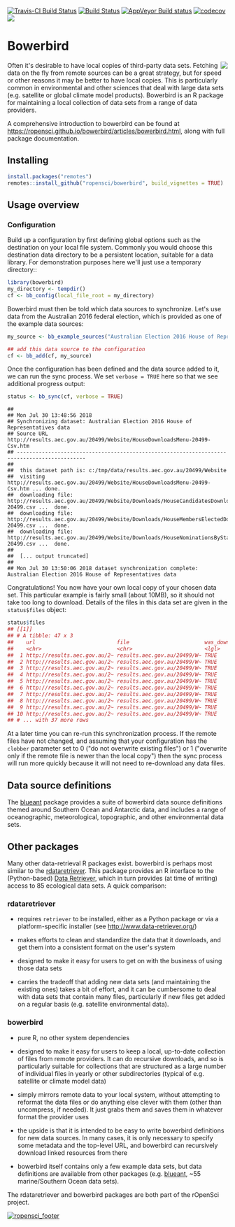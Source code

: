 
<!-- README.md is generated from README.Rmd. Please edit that file -->
[![Travis-CI Build Status](http://badges.herokuapp.com/travis/ropensci/bowerbird?branch=master&env=BUILD_NAME=trusty_release&label=linux)](https://travis-ci.org/ropensci/bowerbird) [![Build Status](http://badges.herokuapp.com/travis/ropensci/bowerbird?branch=master&env=BUILD_NAME=osx_release&label=osx)](https://travis-ci.org/ropensci/bowerbird) [![AppVeyor Build status](https://ci.appveyor.com/api/projects/status/5idrimyx0uuv6liu?svg=true)](https://ci.appveyor.com/project/ropensci/bowerbird) [![codecov](https://codecov.io/gh/ropensci/bowerbird/branch/master/graph/badge.svg)](https://codecov.io/gh/ropensci/bowerbird) [![](https://badges.ropensci.org/139_status.svg)](https://github.com/ropensci/onboarding/issues/139)

Bowerbird
=========

<img align="right" src="https://rawgit.com/ropensci/bowerbird/master/inst/extdata/bowerbird.svg" />

Often it's desirable to have local copies of third-party data sets. Fetching data on the fly from remote sources can be a great strategy, but for speed or other reasons it may be better to have local copies. This is particularly common in environmental and other sciences that deal with large data sets (e.g. satellite or global climate model products). Bowerbird is an R package for maintaining a local collection of data sets from a range of data providers.

A comprehensive introduction to bowerbird can be found at <https://ropensci.github.io/bowerbird/articles/bowerbird.html>, along with full package documentation.

Installing
----------

``` r
install.packages("remotes")
remotes::install_github("ropensci/bowerbird", build_vignettes = TRUE)
```

Usage overview
--------------

### Configuration

Build up a configuration by first defining global options such as the destination on your local file system. Commonly you would choose this destination data directory to be a persistent location, suitable for a data library. For demonstration purposes here we'll just use a temporary directory::

``` r
library(bowerbird)
my_directory <- tempdir()
cf <- bb_config(local_file_root = my_directory)
```

Bowerbird must then be told which data sources to synchronize. Let's use data from the Australian 2016 federal election, which is provided as one of the example data sources:

``` r
my_source <- bb_example_sources("Australian Election 2016 House of Representatives data")

## add this data source to the configuration
cf <- bb_add(cf, my_source)
```

Once the configuration has been defined and the data source added to it, we can run the sync process. We set `verbose = TRUE` here so that we see additional progress output:

``` r
status <- bb_sync(cf, verbose = TRUE)
```

    ##  
    ## Mon Jul 30 13:48:56 2018 
    ## Synchronizing dataset: Australian Election 2016 House of Representatives data 
    ## Source URL http://results.aec.gov.au/20499/Website/HouseDownloadsMenu-20499-Csv.htm 
    ## -------------------------------------------------------------------------------------------- 
    ##  
    ##  this dataset path is: c:/tmp/data/results.aec.gov.au/20499/Website 
    ##  visiting http://results.aec.gov.au/20499/Website/HouseDownloadsMenu-20499-Csv.htm ... done. 
    ##  downloading file: http://results.aec.gov.au/20499/Website/Downloads/HouseCandidatesDownload-20499.csv ...  done. 
    ##  downloading file: http://results.aec.gov.au/20499/Website/Downloads/HouseMembersElectedDownload-20499.csv ...  done. 
    ##  downloading file: http://results.aec.gov.au/20499/Website/Downloads/HouseNominationsByStateDownload-20499.csv ...  done. 
    ##  
    ##  [... output truncated] 
    ##  
    ## Mon Jul 30 13:50:06 2018 dataset synchronization complete: Australian Election 2016 House of Representatives data

Congratulations! You now have your own local copy of your chosen data set. This particular example is fairly small (about 10MB), so it should not take too long to download. Details of the files in this data set are given in the `status$files` object:

``` r
status$files
## [[1]]
## # A tibble: 47 x 3
##    url                          file                        was_downloaded
##    <chr>                        <chr>                       <lgl>         
##  1 http://results.aec.gov.au/2~ results.aec.gov.au/20499/W~ TRUE          
##  2 http://results.aec.gov.au/2~ results.aec.gov.au/20499/W~ TRUE          
##  3 http://results.aec.gov.au/2~ results.aec.gov.au/20499/W~ TRUE          
##  4 http://results.aec.gov.au/2~ results.aec.gov.au/20499/W~ TRUE          
##  5 http://results.aec.gov.au/2~ results.aec.gov.au/20499/W~ TRUE          
##  6 http://results.aec.gov.au/2~ results.aec.gov.au/20499/W~ TRUE          
##  7 http://results.aec.gov.au/2~ results.aec.gov.au/20499/W~ TRUE          
##  8 http://results.aec.gov.au/2~ results.aec.gov.au/20499/W~ TRUE          
##  9 http://results.aec.gov.au/2~ results.aec.gov.au/20499/W~ TRUE          
## 10 http://results.aec.gov.au/2~ results.aec.gov.au/20499/W~ TRUE          
## # ... with 37 more rows
```

At a later time you can re-run this synchronization process. If the remote files have not changed, and assuming that your configuration has the `clobber` parameter set to 0 ("do not overwrite existing files") or 1 ("overwrite only if the remote file is newer than the local copy") then the sync process will run more quickly because it will not need to re-download any data files.

Data source definitions
-----------------------

The [blueant](https://github.com/AustralianAntarcticDivision/blueant) package provides a suite of bowerbird data source definitions themed around Southern Ocean and Antarctic data, and includes a range of oceanographic, meteorological, topographic, and other environmental data sets.

Other packages
--------------

Many other data-retrieval R packages exist. bowerbird is perhaps most similar to the [rdataretriever](https://cran.r-project.org/package=rdataretriever). This package provides an R interface to the (Python-based) [Data Retriever](http://www.data-retriever.org/), which in turn provides (at time of writing) access to 85 ecological data sets. A quick comparison:

### rdataretriever

-   requires `retriever` to be installed, either as a Python package or via a platform-specific installer (see <http://www.data-retriever.org/>)

-   makes efforts to clean and standardize the data that it downloads, and get them into a consistent format on the user's system

-   designed to make it easy for users to get on with the business of using those data sets

-   carries the tradeoff that adding new data sets (and maintaining the existing ones) takes a bit of effort, and it can be cumbersome to deal with data sets that contain many files, particularly if new files get added on a regular basis (e.g. satellite environmental data).

### bowerbird

-   pure R, no other system dependencies

-   designed to make it easy for users to keep a local, up-to-date collection of files from remote providers. It can do recursive downloads, and so is particularly suitable for collections that are structured as a large number of individual files in yearly or other subdirectories (typical of e.g. satellite or climate model data)

-   simply mirrors remote data to your local system, without attempting to reformat the data files or do anything else clever with them (other than uncompress, if needed). It just grabs them and saves them in whatever format the provider uses

-   the upside is that it is intended to be easy to write bowerbird definitions for new data sources. In many cases, it is only necessary to specify some metadata and the top-level URL, and bowerbird can recursively download linked resources from there

-   bowerbird itself contains only a few example data sets, but data definitions are available from other packages (e.g. [blueant](https://github.com/AustralianAntarcticDivision/blueant), ~55 marine/Southern Ocean data sets).

The rdataretriever and bowerbird packages are both part of the rOpenSci project.

[![ropensci\_footer](https://ropensci.org/public_images/scar_footer.png)](https://ropensci.org)
